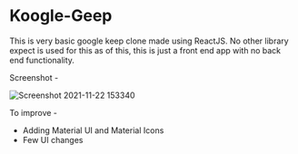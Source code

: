 # Koogle-Geep

This is very basic google keep clone made using ReactJS. 
No other library expect is used for this as of this, this is just a front end app with no back end functionality. 


Screenshot - 


![Screenshot 2021-11-22 153340](https://user-images.githubusercontent.com/30555447/142842016-34e8bf5f-3a94-4032-b639-e584be5c2adf.png)




To improve - 

* Adding Material UI and Material Icons
* Few UI changes 
